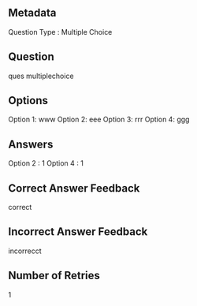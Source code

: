 ## Metadata
Question Type : Multiple Choice

## Question
ques multiplechoice

## Options
Option 1: www
Option 2: eee
Option 3: rrr
Option 4: ggg

## Answers
Option 2 : 1
Option 4 : 1

## Correct Answer Feedback
correct

## Incorrect Answer Feedback
incorrecct

## Number of Retries
1

